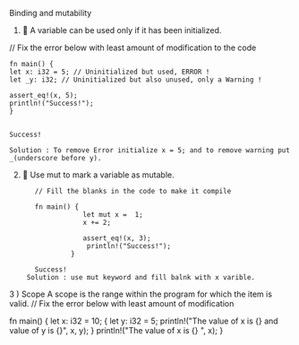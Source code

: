 Binding and mutability
1) 🌟 A variable can be used only if it has been initialized.


// Fix the error below with least amount of modification to the code

    
    fn main() {
    let x: i32 = 5; // Uninitialized but used, ERROR !
    let _y: i32; // Uninitialized but also unused, only a Warning !

    assert_eq!(x, 5);
    println!("Success!");
    }
  
    
    Success!
    
    Solution : To remove Error initialize x = 5; and to remove warning put _(underscore before y).
    
  2) 🌟 Use mut to mark a variable as mutable.
        
            // Fill the blanks in the code to make it compile
            
            fn main() {
                        let mut x =  1;
                        x += 2; 
    
                        assert_eq!(x, 3);
                         println!("Success!");
                     }
                    
            Success!
          Solution : use mut keyword and fill balnk with x varible.

3 ) Scope
A scope is the range within the program for which the item is valid.
            // Fix the error below with least amount of modification
            
            
fn main() {
    let x: i32 = 10;
    {
        let y: i32 = 5;
        println!("The value of x is {} and value of y is {}", x, y);
    }
    println!("The value of x is {} ", x); 
}

        
        
